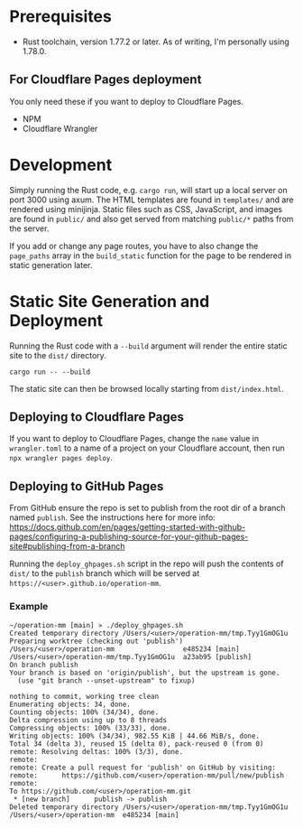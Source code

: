 # Prerequisites

- Rust toolchain, version 1.77.2 or later. As of writing, I'm personally using 1.78.0.

## For Cloudflare Pages deployment

You only need these if you want to deploy to Cloudflare Pages.

- NPM
- Cloudflare Wrangler

# Development

Simply running the Rust code, e.g. `cargo run`, will start up a local server on port 3000 using axum. The HTML templates are found in `templates/` and are rendered using minijinja. Static files such as CSS, JavaScript, and images are found in `public/` and also get served from matching `public/*` paths from the server.

If you add or change any page routes, you have to also change the `page_paths` array in the `build_static` function for the page to be rendered in static generation later.

# Static Site Generation and Deployment

Running the Rust code with a `--build` argument will render the entire static site to the `dist/` directory.

```
cargo run -- --build
```

The static site can then be browsed locally starting from `dist/index.html`.

## Deploying to Cloudflare Pages
If you want to deploy to Cloudflare Pages, change the `name` value in `wrangler.toml` to a name of a project on your Cloudflare account, then run `npx wrangler pages deploy`.

## Deploying to GitHub Pages

From GitHub ensure the repo is set to publish from the root dir of a branch named `publish`. See the instructions here for more info: https://docs.github.com/en/pages/getting-started-with-github-pages/configuring-a-publishing-source-for-your-github-pages-site#publishing-from-a-branch

Running the `deploy_ghpages.sh` script in the repo will push the contents of `dist/` to the `publish` branch which will be served at `https://<user>.github.io/operation-mm`.

### Example
```
~/operation-mm [main] » ./deploy_ghpages.sh
Created temporary directory /Users/<user>/operation-mm/tmp.Tyy1GmOG1u
Preparing worktree (checking out 'publish')
/Users/<user>/operation-mm                 e485234 [main]
/Users/<user>/operation-mm/tmp.Tyy1GmOG1u  a23ab95 [publish]
On branch publish
Your branch is based on 'origin/publish', but the upstream is gone.
  (use "git branch --unset-upstream" to fixup)

nothing to commit, working tree clean
Enumerating objects: 34, done.
Counting objects: 100% (34/34), done.
Delta compression using up to 8 threads
Compressing objects: 100% (33/33), done.
Writing objects: 100% (34/34), 982.55 KiB | 44.66 MiB/s, done.
Total 34 (delta 3), reused 15 (delta 0), pack-reused 0 (from 0)
remote: Resolving deltas: 100% (3/3), done.
remote:
remote: Create a pull request for 'publish' on GitHub by visiting:
remote:      https://github.com/<user>/operation-mm/pull/new/publish
remote:
To https://github.com/<user>/operation-mm.git
 * [new branch]      publish -> publish
Deleted temporary directory /Users/<user>/operation-mm/tmp.Tyy1GmOG1u
/Users/<user>/operation-mm  e485234 [main]
```
